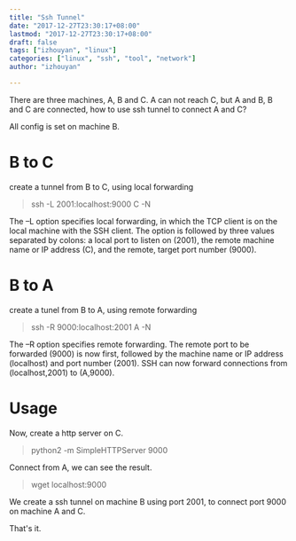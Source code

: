 ```yaml
---
title: "Ssh Tunnel"
date: "2017-12-27T23:30:17+08:00"
lastmod: "2017-12-27T23:30:17+08:00"
draft: false
tags: ["izhouyan", "linux"]
categories: ["linux", "ssh", "tool", "network"]
author: "izhouyan"

---
```



There are three machines, A, B and C. A can not reach C, but A and B, B and C are connected, how to use ssh tunnel to connect A and C?

All config is set on machine B.

# B to C

create a tunnel from B to C, using local forwarding

> ssh -L 2001:localhost:9000 C -N

The –L option specifies local forwarding, in which the TCP client is on the local machine with the SSH client.
The option is followed by three values separated by colons: a local port to listen on (2001), the remote machine name or IP address (C), and the remote, target port number (9000).

# B to A

create a tunel from B to A, using remote forwarding

> ssh -R 9000:localhost:2001 A -N

The –R option specifies remote forwarding. The remote port to be forwarded (9000) is now first, followed by the machine name or IP address (localhost) and port number (2001). SSH can now forward connections from (localhost,2001) to (A,9000).

# Usage

Now, create a http server on C.

> python2 -m SimpleHTTPServer 9000

Connect from A, we can see the result.

> wget localhost:9000

We create a ssh tunnel on machine B using port 2001, to connect port 9000 on machine A and C.

That's it.
